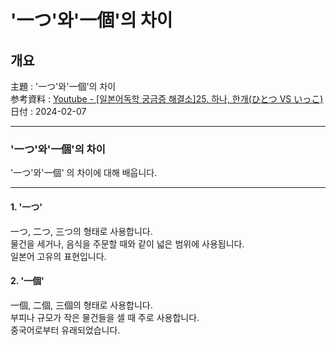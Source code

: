 # '一つ'와'一個'의 차이

## 개요

主題 : '一つ'와'一個'의 차이<br>
参考資料 : [Youtube - [일본어독학 궁금증 해결소]25. 하나, 한개(ひとつ VS いっこ) ](https://youtu.be/2p7HGRciFio?si=O425wX3RHsNlva_l)<br>
日付 : 2024-02-07<br>

---

### '一つ'와'一個'의 차이

'一つ'와'一個' 의 차이에 대해 배웁니다.<br>

---

#### 1. '一つ'

一つ, 二つ, 三つ의 형태로 사용합니다.<br>
물건을 세거나, 음식을 주문할 때와 같이 넓은 범위에 사용됩니다.<br>
일본어 고유의 표현입니다.<br>

#### 2. '一個'

一個, 二個, 三個의 형태로 사용합니다.<br>
부피나 규모가 작은 물건들을 셀 때 주로 사용합니다.<br>
중국어로부터 유래되었습니다.<br>
